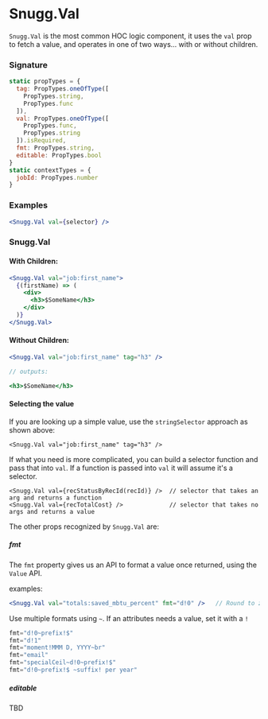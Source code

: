 # Snugg.Val

`Snugg.Val` is the most common HOC logic component, it uses the `val` prop to fetch a value, and operates in one of two ways... with or without children.

### Signature

```js
static propTypes = {
  tag: PropTypes.oneOfType([
    PropTypes.string,
    PropTypes.func
  ]),
  val: PropTypes.oneOfType([
    PropTypes.func,
    PropTypes.string
  ]).isRequired,
  fmt: PropTypes.string,
  editable: PropTypes.bool
}
static contextTypes = {
  jobId: PropTypes.number
}
```

### Examples

```jsx
<Snugg.Val val={selector} />
```

### Snugg.Val

#### With Children:

```jsx
<Snugg.Val val="job:first_name">
  {(firstName) => (
    <div>
      <h3>$SomeName</h3>
    </div>
  )}
</Snugg.Val>
```

#### Without Children:

```jsx
<Snugg.Val val="job:first_name" tag="h3" />

// outputs:

<h3>$SomeName</h3>
```

#### Selecting the value
If you are looking up a simple value, use the `stringSelector` approach as shown above:
```
<Snugg.Val val="job:first_name" tag="h3" />
```

If what you need is more complicated, you can build a selector function and pass
that into `val`. If a function is passed into `val` it will assume it's a selector.
```
<Snugg.Val val={recStatusByRecId(recId)} />  // selector that takes an arg and returns a function
<Snugg.Val val={recTotalCost} />             // selector that takes no args and returns a value
```


The other props recognized by `Snugg.Val` are:

##### fmt

The `fmt` property gives us an API to format a value once returned, using the `Value` API.

examples:
```jsx
<Snugg.Val val="totals:saved_mbtu_percent" fmt="d!0" />   // Round to zero decimals
```

Use multiple formats using `~`. If an attributes needs a value, set it with a `!`
```js
fmt="d!0~prefix!$"
fmt="d!1"
fmt="moment!MMM D, YYYY~br"
fmt="email"
fmt="specialCeil~d!0~prefix!$"
fmt="d!0~prefix!$ ~suffix! per year"
```

##### editable

TBD
